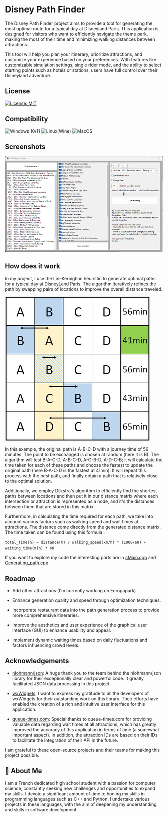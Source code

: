 # Disney Path Finder

The Disney Path Finder project aims to provide a tool for generating the most optimal route for a typical day at Disneyland Paris. This application is designed for visitors who want to efficiently navigate the theme park, making the most of their time and minimizing walking distances between attractions.

This tool will help you plan your itinerary, prioritize attractions, and customize your experience based on your preferences. With features like customizable simulation settings, single rider mode, and the ability to select starting points such as hotels or stations, users have full control over their Disneyland adventure.


## License

[![License: MIT](https://img.shields.io/badge/License-MIT-yellow.svg)](https://opensource.org/licenses/MIT)
## Compatibility

![Windows 10/11](https://img.shields.io/badge/Windows%2010%2F11-tested-brightgreen)
![Linux(Wine)](https://img.shields.io/badge/Linux(Wine)-tested-brightgreen)
![MacOS](https://img.shields.io/badge/MacOS-not%20tested-red)
## Screenshots

![App Screenshot](https://raw.githubusercontent.com/Knahte/Disney_PF/main/Image/App_Screenshot.png)


## How does it work

In my project, I use the Lin–Kernighan heuristic to generate optimal paths for a typical day at DisneyLand Paris. The algorithm iteratively refines the path by swapping pairs of locations to improve the overall distance traveled.

![Algorithm Screenshot](https://raw.githubusercontent.com/Knahte/Disney_PF/main/Image/PF_Algorithm_Screenshot.png)

In this example, the original path is A-B-C-D with a journey time of 56 minutes. The point to be exchanged is chosen at random (here it is B). The algorithm will test B-A-C-D, A-B-C-D, A-C-B-D, A-D-C-B; it will calculate the time taken for each of these paths and choose the fastest to update the original path (here B-A-C-D is the fastest at 41min). It will repeat this process with the best path, and finally obtain a path that is relatively close to the optimal solution. 

Additionally, we employ Dijkstra's algorithm to efficiently find the shortest paths between locations and then put it in our distance matrix where each intersection or attraction is represented as a node, and it's the distances between them that are stored in this matrix. 

Furthermore, in calculating the time required for each path, we take into account various factors such as walking speed and wait times at attractions. The distance come directly from the generated distance matrix. The time taken can be found using this formula :

`total_time(h) = distance(m) / walking_speed(km/h) * (1000/60) + waiting_time(min) * 60`

If you want to explore my code the interesting parts are in [cMain.cpp](https://github.com/Knahte/Disney_PF/blob/main/Generating_path.cpp) and [Generating_path.cpp](https://github.com/Knahte/Disney_PF/blob/main/Generating_path.cpp)


## Roadmap

- Add other attractions (I'm currently working on Europapark)

- Enhance generation quality and speed through optimization techniques.

- Incorporate restaurant data into the path generation process to provide more comprehensive itineraries.

- Improve the aesthetics and user experience of the graphical user interface (GUI) to enhance usability and appeal.

- Implement dynamic waiting times based on daily fluctuations and factors influencing crowd levels.


## Acknowledgements

- [nlohmann/json](https://github.com/nlohmann/json): A huge thank you to the team behind the nlohmann/json library for their exceptionally clear and powerful code. It greatly facilitated JSON data processing in this project.

- [wxWidgets](https://www.wxwidgets.org/): I want to express my gratitude to all the developers of wxWidgets for their outstanding work on this library. Their efforts have enabled the creation of a rich and intuitive user interface for this application.

- [queue-times.com](https://queue-times.com/parks/4): Special thanks to queue-times.com for providing valuable data regarding wait times at all attractions, which has greatly improved the accuracy of this application in terms of time (a somewhat important aspect). 
In addition, the attraction IDs are based on their IDs to facilitate the integration of their API in the future.

I am grateful to these open-source projects and their teams for making this project possible.




## 🚀 About Me
I am a French dedicated high school student with a passion for computer science, constantly seeking new challenges and opportunities to expand my skills. I devote a significant amount of time to honing my skills in programming languages such as C++ and Python. I undertake various projects in these languages, with the aim of deepening my understanding and skills in software development.
